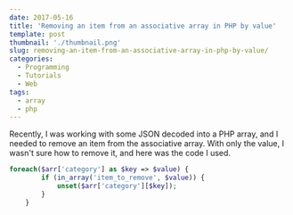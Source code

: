 ```yaml
---
date: 2017-05-16
title: 'Removing an item from an associative array in PHP by value'
template: post
thumbnail: './thumbnail.png'
slug: removing-an-item-from-an-associative-array-in-php-by-value/
categories:
  - Programming
  - Tutorials
  - Web
tags:
  - array
  - php
---
```


Recently, I was working with some JSON decoded into a PHP array, and I needed to remove an item from the associative array. With only the value, I wasn't sure how to remove it, and here was the code I used.

```php
foreach($arr['category'] as $key => $value) {
    	if (in_array('item_to_remove', $value)) {
    		unset($arr['category'][$key]);
    	}
    }
```
